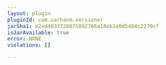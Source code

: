 ```yaml
---
layout: plugin
pluginId: com.sarhanm.versioner
jarSha1: e2ed4033728075892766a18eb2e0d5484c2270cf
isJarAvailable: true
error: NONE
violations: []

---
```

